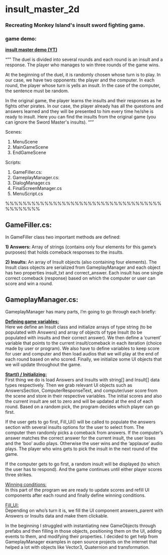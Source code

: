 # insult_master_2d
### Recreating Monkey Island's insult sword fighting game.

### game demo:

**[insult master demo (YT)](https://www.youtube.com/watch?v=MxZ12_gpjvw)**

“””
The duel is divided into several rounds and each round is an insult and a response. The player who manages to win three rounds of the game wins. 

At the beginning of the duel, it is randomly chosen whose turn is to play. In our case, we have two opponents: the player and the computer. In each round, the player whose turn is yells an insult. In the case of the computer, the sentence must be random. 

In the original game, the player learns the insults and their responses as he fights other pirates. In our case, the player already has all the questions and answers learned and they will be presented to him every time he/she is ready to insult. Here you can find the insults from the original game (you can ignore the Sword Master's insults). 
“””

Scenes:
1. MenuScene
2. MainGameScene
3. EndGameScene


Scripts:
1. GameFiller.cs:
2. GameplayManager.cs:
3. DialogManager.cs
4. FinalScreenManager.cs
5. MenuScript.cs

%%%%%%%%%%%%%%%%%%%%%%%%%%%%%%%%%%%%%%%%%%%%

## GameFiller.cs:

In GameFiller class two important methods are defined: 

**1) Answers:**
Array of strings (contains only four elements for this game’s purposes) that holds comeback responses to the insults.


**2) Insults:**
An array of Insult objects (also containing four elements). The Insult class objects are serialized from GameplayManager and each object has two properties insult_txt and correct_answer. Each insult has one single correct comeback (response) based on which the computer or user can score and win a round.


## GameplayManager.cs:

GameplayManager has many parts, I’m going to go through each briefly: 

<ins> **Defining game variables:** </ins> 
<br>
Here we define an Insult class and initialize arrays of type string (to be populated with Answers) and array of objects of type Insult (to be populated with insults and their correct answer). We then define a ‘current’ variable that points to the current insult/comeback in each iteration (choice made by user or program). We also have to define variables to keep score for user and computer and then load audios that we will play at the end of each round based on who scored. Finally, we initialize some UI objects that we will update throughout the game.

<ins> **Start() / Initializing:** </ins>
<br>
First thing we do is load Answers and Insults with string[] and Insult[] data types respectively. Then we grab relevant UI objects such as AnswersSection, ComputerResponseText, and computer/user score from the scene and store in their respective variables. The initial scores and also the current insult are set to zero and will be updated at the end of each round. Based on a random pick, the program decides which player can go first. 

If the user gets to go first, Fill_UI() will be called to populate the answers section with several insults options for the user to select from. The computer then randomly picks a comeback from answers. If the computer’s answer matches the correct answer for the current insult, the user loses and the ‘boo’ audio plays. Otherwise the user wins and the ‘applause’ audio plays. The player who wins gets to pick the insult in the next round of the game.

If the computer gets to go first, a random insult will be displayed (to which the user has to respond). And the game continues until either player scores three strikes.


<ins> Winning conditions: </ins>
<br>
In this part of the program we are ready to update scores and refill UI components after each round and finally define winning conditions.


<ins> Fill_UI: </ins>
<br>
Depending on who’s turn it is, we fill the UI component answers_parent with Answers or Insults data and make them clickable.

In the beginning I struggled with instantiating new GameObjects through prefabs and then filling in those objects, positioning them on the UI, adding events to them, and modifying their properties. I decided to get help from GameplayManager examples in open source projects on the internet that helped a lot with objects like Vector3, Quaternion and transformation.
<br>

